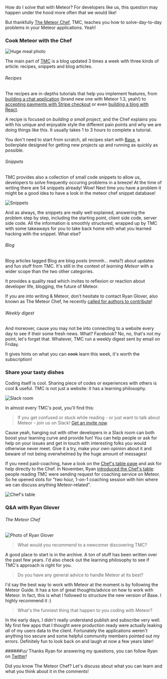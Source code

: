 How do I solve that with Meteor? For developers like us, this question may happen under the hood more often that we would like! 

But thankfully [The Meteor Chef](http://themeteorchef.com), TMC, teaches you how to solve-day-to-day problems in your Meteor applications. Yeah!

### Cook Meteor with the Chef

![Huge meal photo](http://www.roscoelilly.org/wp-content/uploads/2015/03/Lunch-Time-HD-Wallpaper-1024x576.jpg)

The main part of [TMC](http://themeteorchef.com) is a blog updated 3 times a week with three kinds of article:  recipes, snippets and blog articles.

###### Recipes
The recipes are in-depths tutorials that help you implement features, from [building a chat application](https://themeteorchef.com/recipes/building-a-chat-application) (brand new one with Meteor 1.3, yeah!) to [accepting payments with Stripe checkout](https://themeteorchef.com/recipes/payments-with-stripe-checkout) or even [building a blog with React](https://themeteorchef.com/recipes/building-a-blog-with-react/). 

A recipe is focused on *building a small project*, and the Chef explains you with his unique and enjoyable style the different pain points and why we are doing things like this. It usually takes 1 to 3 hours to complete a tutorial. 

You don't need to start from scratch, all recipes start with [Base](https://themeteorchef.com/base/), a boilerplate designed for getting new projects up and running as quickly as possible.

###### Snippets
TMC provides also a collection of small code snippets to allow us, developers to solve frequently occuring problems in a breeze!
At the time of writing there are 54 snippets already! Wow! Next time you have a problem it might be a good idea to have a look in the meteor chef snippet database!

![Snippets](http://hacklearnmake.com/content/images/2016/03/Capture-d-e-cran-2016-03-16-07-25-24.png)

And as always, the snippets are really well explained, answering the problem step by step, including the starting point, client side code, server side code. All the information is smoothly structured, wrapped up by TMC with some takeaways for you to take back home with what you learned hacking with the snippet. What else? 

###### Blog
Blog articles tagged Blog are blog posts (mmmh... meta?) about updates and fun stuff from TMC. It's still in the context of *learning Meteor* with a wider scope than the two other categories.

It provides a quality read which invites to reflexion or reaction about developer life, blogging, the future of Meteor. 

If you are into writing & Meteor, don't hesitate to contact Ryan Glover, also known as The Meteor Chef, he recently [called for authors to contribute](https://themeteorchef.com/blog/call-for-authors/)!

###### Weekly digest
And moreover, cause you may not be into connecting to a website every day to see if their some fresh news. What? Facebook? No, no, that's not my point, let's forget that. Whatever, TMC run a weekly digest sent by email on Friday. 

It gives hints on what you can ~~cook~~ learn this week, it's worth the subscription!  

### Share your tasty dishes
Coding itself is cool. Sharing piece of codes or experiences with others is cool & useful. TMC is not just a website: it has a learning philosophy.

![Slack room](http://hacklearnmake.com/content/images/2016/03/Capture-d-e-cran-2016-03-16-08-10-32.png)

In almost every TMC's post, you'll find this: 
>If you get confused or stuck while reading - or just want to talk about Meteor - join us on Slack! [Get an invite now](http://slack.themeteorchef.com/).

Cause yeah, hanging out with other developers in a Slack room can both boost your learning curve and provide fun! You can help people or ask for help on your issues and get in touch with interesting folks you would otherwise never meet. Give it a try, make your own opinion about it and beware of not being overwhelmed by the huge amount of messages!

If you need paid-coaching, have a look on the [Chef's table page](http://) and ask for help directly to the Chef. In November, Ryan [introduced the Chef's table](https://themeteorchef.com/blog/introducing-chefs-table/): people reading TMC were sending request for coaching service on Meteor. So he opened slots for "two hour, 1-on-1 coaching session with him where we can discuss anything Meteor-related".

![Chef's table](http://hacklearnmake.com/content/images/2016/03/Capture-d-e-cran-2016-03-16-11-58-51.png)

### Q&A with Ryan Glover
###### The Meteor Chef

![Photo of Ryan Glover](http://hacklearnmake.com/content/images/2016/04/hacklearnmake-ryan-glover.jpg)

> What would you recommend to a newcomer discovering TMC?

A good place to start is in the archive. A ton of stuff has been written over the past few years. I'd also check out the learning philosophy to see if TMC's approach is right for you.

> Do you have any general advice to handle Meteor at its best?

I'd say the best way to work with Meteor at the moment is by following the Meteor Guide. It has a ton of great thoughts/advice on how to work with Meteor. In fact, this is what I followed to structure the new version of Base. I highly recommend it :)

> What's the funniest thing that happen to you coding with Meteor?

In the early days, I didn't really understand publish and subscribe very well. My first few apps that I thought were production ready were actually leaking *all* of my users data to the client. Fortunately the applications weren't anything too secure and some helpful community members pointed out my errors. Definitely fun to look back on and laugh at now a few years later!

######\o/
Thanks Ryan for answering my questions, you can follow Ryan on [Twitter](https://twitter.com/themeteorchef)!

Did you know The Meteor Chef? Let's discuss about what you can learn and what you think about it in the comments! 
